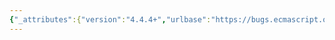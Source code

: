 ```yaml
---
{"_attributes":{"version":"4.4.4+","urlbase":"https://bugs.ecmascript.org/","maintainer":"dherman@mozilla.com"},"bug":{"bug_id":811,"creation_ts":"2012-10-22 17:29:00 -0700","short_desc":"12.6.4: \"Perform Binding Instantiation\"","delta_ts":"2014-06-02 12:41:05 -0700","product":"Draft for 6th Edition","component":"editorial issue","version":"Rev 24: April 27, 2014 Draft","rep_platform":"All","op_sys":"All","bug_status":"RESOLVED","resolution":"FIXED","priority":"Normal","bug_severity":"normal","everconfirmed":true,"reporter":{"uid":"jmdyck","name":"Michael Dyck"},"assigned_to":{"uid":"allen","name":"Allen Wirfs-Brock"},"long_desc":[{"commentid":1975,"comment_count":0,"who":{"uid":"jmdyck","name":"Michael Dyck"},"bug_when":"2012-10-22 17:29:27 -0700","thetext":"In 12.6.4 \"The for-in and for-of Statements\",\nunder \"Runtime Semantics: Labelled Evaluation\",\nin the definition of the abstract operation 'For In/Of Body Evaluation',\nstep 3.e.v.4 says:\n    Perform Binding Instantiation for lhs passing nextValue and iterationEnv\n    as arguments.\n\nbut this ignores the result returned by Binding Instantiation.\n\nMaybe change to:\n    Let biResult be the result of performing Binding Instantiation ...\n    ReturnIfAbrupt(biResult)."},{"commentid":1978,"comment_count":1,"who":{"uid":"allen","name":"Allen Wirfs-Brock"},"bug_when":"2012-10-23 16:22:12 -0700","thetext":"This appears to be intentional as next step explicitly sets the status variable that is used as the equivalent result in the other legs of the case analysis. Need to explain why it is ok/necessary to ignore the actual result of Binding Instantiation."},{"commentid":8496,"comment_count":2,"who":{"uid":"jmdyck","name":"Michael Dyck"},"bug_when":"2014-05-15 09:25:40 -0700","thetext":"In rev24, it's at 13.6.4.8 \"Runtime Semantics: ForIn/OfBodyEvaluation\",\nstep 3.h.iv."},{"commentid":8497,"comment_count":3,"who":{"uid":"allen","name":"Allen Wirfs-Brock"},"bug_when":"2014-05-15 09:56:39 -0700","thetext":"fixed in rev25 editor's draft"},{"commentid":8836,"comment_count":4,"who":{"uid":"jmdyck","name":"Michael Dyck"},"bug_when":"2014-06-02 12:41:05 -0700","thetext":"confirmed fixed."}]}}
---
```

